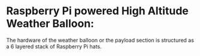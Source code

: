 # Raspberry Pi powered High Altitude Weather Balloon:

The hardware of the weather balloon or the payload section is structured as a 6 layered stack of Raspberry Pi hats.

